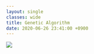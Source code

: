 ```yaml
---
layout: single
classes: wide
title: Genetic Algorithm
date: 2020-06-26 23:41:00 +0900
---
```




![](https://user-images.githubusercontent.com/62733778/85869169-4da20600-b806-11ea-9c3b-a2070f8bb8e0.jpg)